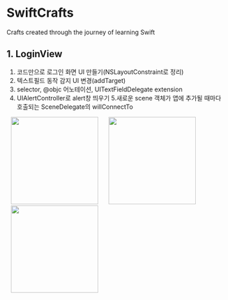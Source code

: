# SwiftCrafts
Crafts created through the journey of learning Swift
## 1. LoginView
1. 코드만으로 로그인 화면 UI 만들기(NSLayoutConstraint로 정리)
2. 텍스트필드 동작 감지 UI 변경(addTarget)
3. selector, @objc 어노테이션, UITextFieldDelegate extension
4. UIAlertController로 alert창 띄우기
5.새로운 scene 객체가 앱에 추가될 때마다 호출되는 SceneDelegate의 willConnectTo

<p float="left">
  <img src="https://github.com/puretension/SwiftCrafts/assets/106448279/803560fa-4f81-4b3d-8226-107d30b78c16" width="200" hspace="10">
  <img src="https://github.com/puretension/SwiftCrafts/assets/106448279/62e15f91-58bc-407f-bb15-1805e221ac50" width="200" hspace="10">
  <img src="https://github.com/puretension/SwiftCrafts/assets/106448279/85a41a7e-1064-4399-ac73-406cee58a615" width="200" hspace="10">
</p>
